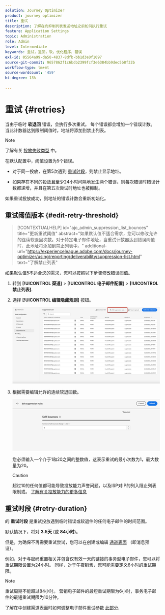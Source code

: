```yaml
---
solution: Journey Optimizer
product: journey optimizer
title: 重试
description: 了解在向抑制列表发送地址之前如何执行重试
feature: Application Settings
topic: Administration
role: Admin
level: Intermediate
keywords: 重试，退回，软，优化程序，错误
exl-id: 05564a99-da50-4837-8dfb-bb1d3e0f1097
source-git-commit: 9657862f1c6bdb2399fcf3e6384bb9dec5b8f32b
workflow-type: tm+mt
source-wordcount: '459'
ht-degree: 13%

---
```


# 重试 {#retries}

当由于临时 **软退回** 错误，会执行多次重试。 每个错误都会增加一个错误计数。 当此计数器达到限制阈值时，地址将添加到禁止列表。

>[!NOTE]
>
>了解有关 [投放失败类型](../reports/suppression-list.md#delivery-failures) 中。

在默认配置中，阈值设置为5个错误。

* 对于同一投放，在第5次遇到 [重试时段](#retry-duration)，则禁止显示地址。

* 如果存在不同的投放且至少24小时间隔地发生两个错误，则每次错误时错误计数都递增，并且在第五次尝试时地址也被抑制。

如果重试投放成功，则地址的错误计数会重新初始化。

## 重试阈值版本 {#edit-retry-threshold}

>[!CONTEXTUALHELP]
>id="ajo_admin_suppression_list_bounces"
>title="更新重试阈值"
>abstract="如果默认值不适合需求，您可以修改允许的连续软退回次数。对于特定电子邮件地址，当重试计数器达到错误阈值时，此地址将添加到禁止列表中。"
>additional-url="https://experienceleague.adobe.com/docs/journey-optimizer/using/reporting/deliverability/suppression-list.html" text="了解禁止列表"

如果默认值5不适合您的需求，您可以按照以下步骤修改错误阈值。

1. 转到 **[!UICONTROL 渠道]** > **[!UICONTROL 电子邮件配置]** > **[!UICONTROL 禁止列表]**.

1. 选择 **[!UICONTROL 编辑隐藏规则]** 按钮。

   ![](assets/suppression-list-edit-retries.png)

1. 根据需要编辑允许的连续软退回数。

   ![](assets/suppression-list-edit-soft-bounces.png)

   您必须输入一个介于1和20之间的整数值，这表示重试的最小次数为1，最大数量为20。

   >[!CAUTION]
   >
   >超过10的任何值都可能导致投放能力声誉问题，以及ISP对IP的列入阻止列表限制或。 [了解有关投放能力的更多信息](../reports/deliverability.md)

## 重试时段 {#retry-duration}

的 **重试时段** 是重试投放遇到临时错误或软退件的任何电子邮件的时间范围。

默认情况下，将对 **3.5天** (或 **84小时**)。

但是，为确保不再需要重试尝试，您可以在创建或编辑 [通道表面](channel-surfaces.md) （即消息预设）。

例如，对于与密码重置相关并包含仅有效一天的链接的事务型电子邮件，您可以将重试期限设置为24小时。 同样，对于午夜销售，您可能需要定义6小时的重试期限。

>[!NOTE]
>
>重试周期不能超过84小时。 营销电子邮件的最短重试期限为6小时，事务电子邮件的最短重试期限为10分钟。

了解在中创建渠道表面时如何调整电子邮件重试参数 [此部分](../email/email-settings.md#email-retry).

